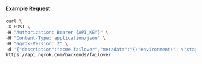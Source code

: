<!-- Code generated for API Clients. DO NOT EDIT. -->
#### Example Request
```bash
curl \
-X POST \
-H "Authorization: Bearer {API_KEY}" \
-H "Content-Type: application/json" \
-H "Ngrok-Version: 2" \
-d '{"description":"acme failover","metadata":"{\"environment\": \"staging\"}","backends":["bkdhr_2TMGJ2TIm31qPPearUgcXAX7vrq"]}' \
https://api.ngrok.com/backends/failover

